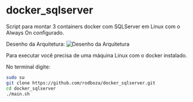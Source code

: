 # docker_sqlserver
Script para montar 3 containers docker com SQLServer em Linux com o Always On configurado.

Desenho da Arquitetura:
![Desenho da Arquitetura](https://raw.githubusercontent.com/rodboza/docker_sqlserver/master/arquitetura.png)


Para executar você precisa de uma máquina Linux com o docker instalado.

No terminal digite:

``` sh
sudo su
git clone https://github.com/rodboza/docker_sqlserver.git
cd docker_sqlserver
./main.sh
```


